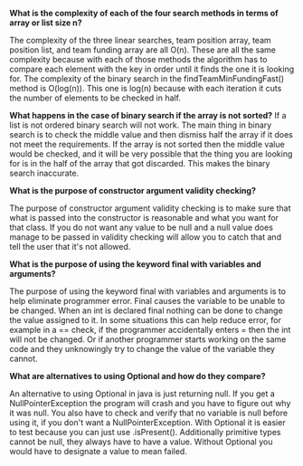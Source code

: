 ﻿**What is the complexity of each of the four search methods in terms of array or list size n?**

The complexity of the three linear searches, team position array, team position list, and team funding array are all O(n). These are all the same complexity because with each of those methods the algorithm has to compare each element with the key in order until it finds the one it is looking for. The complexity of the binary search in the findTeamMinFundingFast() method is O(log(n)). This one is log(n) because with each iteration it cuts the number of elements to be checked in half. 

**What happens in the case of binary search if the array is not sorted?**
If a list is not ordered binary search will not work. The main thing in binary search is to check the middle value and then dismiss half the array if it does not meet the requirements. If the array is not sorted then the middle value would be checked, and it will be very possible that the thing you are looking for is in the half of the array that got discarded. This makes the binary search inaccurate.  

**What is the purpose of constructor argument validity checking?**

 The purpose of constructor argument validity checking is to make sure that what is passed into the constructor is reasonable and what you want for that class. If you do not want any value to be null and a null value does manage to be passed in validity checking will allow you to catch that and tell the user that it's not allowed. 

**What is the purpose of using the keyword final with variables and arguments?**

The purpose of using the keyword final with variables and arguments is to help eliminate programmer error. Final causes the variable to be unable to be changed. When an int is declared final nothing can be done to change the value assigned to it. In some situations this can help reduce error, for example in a == check, if the programmer accidentally enters = then the int will not be changed. Or if another programmer starts working on the same code and they unknowingly try to change the value of the variable they cannot. 

**What are alternatives to using Optional and how do they compare?**

An alternative to using Optional in java is just returning null. If you get a NullPointerException the program will crash and you have to figure out why it was null. You also have to check and verify that no variable is null before using it, if you don't want a NullPointerException. With Optional it is easier to test because you can just use .isPresent(). Additionally primitive types cannot be null, they always have to have a value.  Without Optional you would have to designate a value to mean failed. 



